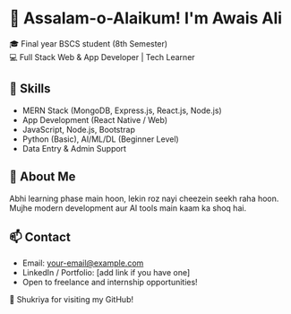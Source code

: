 # 👋 Assalam-o-Alaikum! I'm Awais Ali

🎓 Final year BSCS student (8th Semester)  
💻 Full Stack Web & App Developer | Tech Learner

## 🔧 Skills
- MERN Stack (MongoDB, Express.js, React.js, Node.js)
- App Development (React Native / Web)
- JavaScript, Node.js, Bootstrap
- Python (Basic), AI/ML/DL (Beginner Level)
- Data Entry & Admin Support

## 🚀 About Me
Abhi learning phase main hoon, lekin roz nayi cheezein seekh raha hoon.  
Mujhe modern development aur AI tools main kaam ka shoq hai.

## 📫 Contact
- Email: your-email@example.com
- LinkedIn / Portfolio: [add link if you have one]
- Open to freelance and internship opportunities!

🙏 Shukriya for visiting my GitHub!
